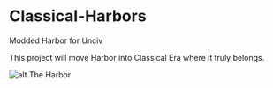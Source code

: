 # Classical-Harbors
Modded Harbor for Unciv

This project will move Harbor into Classical Era where it truly belongs.

![alt The Harbor](https://www.realmofhistory.com/wp-content/uploads/2016/07/Ostia-3-min.jpg?ezimgfmt=ng:webp/ngcb20://url/to/img.png)
